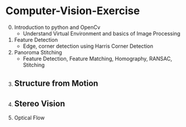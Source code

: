 # Computer-Vision-Exercise

0. Introduction to python and OpenCv
   - Understand Virtual Environment and basics of Image Processing
1. Feature Detection
   - Edge, corner detection using Harris Corner Detection
2. Panoroma Stitching
   - Feature Detection, Feature Matching, Homography, RANSAC, Stitching
3. Structure from Motion
   -
4. Stereo Vision
   -
5. Optical Flow
